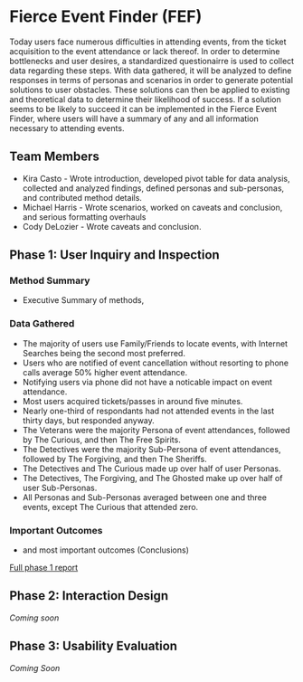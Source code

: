 # Fierce Event Finder (FEF)

Today users face numerous difficulties in attending events, from the ticket acquisition to the event attendance or lack thereof. In order to determine bottlenecks and user desires, a standardized questionairre is used to collect data regarding these steps. With data gathered, it will be analyzed to define responses in terms of personas and scenarios in order to generate potential solutions to user obstacles. These solutions can then be applied to existing and theoretical data to determine their likelihood of success. If a solution seems to be likely to succeed it can be implemented in the Fierce Event Finder, where users will have a summary of any and all information necessary to attending events.

## Team Members

* Kira Casto - Wrote introduction, developed pivot table for data analysis, collected and analyzed findings, defined personas and sub-personas, and contributed method details.
* Michael Harris - Wrote scenarios, worked on caveats and conclusion, and serious formatting overhauls
* Cody DeLozier - Wrote caveats and conclusion.

## Phase 1: User Inquiry and Inspection

### Method Summary
* Executive Summary of methods,

### Data Gathered
* The majority of users use Family/Friends to locate events, with Internet Searches being the second most preferred.
* Users who are notified of event cancellation without resorting to phone calls average 50% higher event attendance.
* Notifying users via phone did not have a noticable impact on event attendance.
* Most users acquired tickets/passes in around five minutes.
* Nearly one-third of respondants had not attended events in the last thirty days, but responded anyway.
* The Veterans were the majority Persona of event attendances, followed by The Curious, and then The Free Spirits.
* The Detectives were the majority Sub-Persona of event attendances, followed by The Forgiving, and then The Sheriffs.
* The Detectives and The Curious made up over half of user Personas.
* The Detectives, The Forgiving, and The Ghosted make up over half of user Sub-Personas.
* All Personas and Sub-Personas averaged between one and three events, except The Curious that attended zero.

### Important Outcomes
* and most important outcomes (Conclusions)

[Full phase 1 report](phase1/)

## Phase 2: Interaction Design

*Coming soon*

## Phase 3: Usability Evaluation

*Coming Soon*
